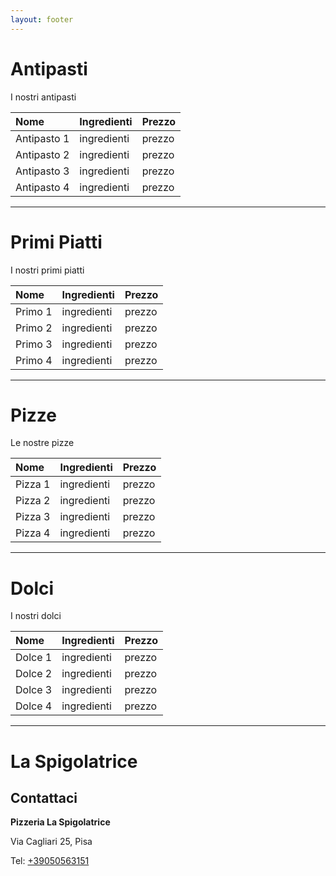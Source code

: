 ```yaml
---
layout: footer
---
```

# Antipasti

I nostri antipasti

| Nome        | Ingredienti          | Prezzo |
|:-------------|:------------------|:------|
| Antipasto 1 | ingredienti | prezzo  |
| Antipasto 2 | ingredienti | prezzo  |
| Antipasto 3 | ingredienti | prezzo  |
| Antipasto 4 | ingredienti | prezzo  |

* * *

# Primi Piatti

I nostri primi piatti

| Nome        | Ingredienti          | Prezzo |
|:-------------|:------------------|:------|
| Primo 1 | ingredienti | prezzo  |
| Primo 2 | ingredienti | prezzo  |
| Primo 3 | ingredienti | prezzo  |
| Primo 4 | ingredienti | prezzo  |

* * *

# Pizze

Le nostre pizze

| Nome        | Ingredienti          | Prezzo |
|:-------------|:------------------|:------|
| Pizza 1 | ingredienti | prezzo  |
| Pizza 2 | ingredienti | prezzo  |
| Pizza 3 | ingredienti | prezzo  |
| Pizza 4 | ingredienti | prezzo  |

* * *

# Dolci

I nostri dolci

| Nome        | Ingredienti          | Prezzo |
|:-------------|:------------------|:------|
| Dolce 1 | ingredienti | prezzo  |
| Dolce 2 | ingredienti | prezzo  |
| Dolce 3 | ingredienti | prezzo  |
| Dolce 4 | ingredienti | prezzo  |

* * *


# La Spigolatrice

## Contattaci

**Pizzeria La Spigolatrice**

Via Cagliari 25, Pisa

Tel:  [+39050563151](tel:+39050563151)